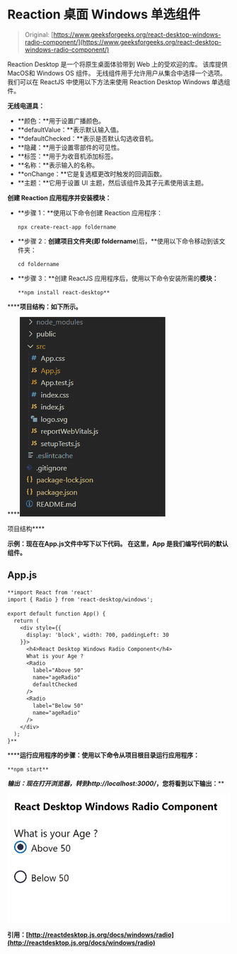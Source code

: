 # Reaction 桌面 Windows 单选组件

> Original: [https://www.geeksforgeeks.org/react-desktop-windows-radio-component/](https://www.geeksforgeeks.org/react-desktop-windows-radio-component/)

Reaction Desktop 是一个将原生桌面体验带到 Web 上的受欢迎的库。 该库提供MacOS和 Windows OS 组件。 无线组件用于允许用户从集合中选择一个选项。 我们可以在 ReactJS 中使用以下方法来使用 Reaction Desktop Windows 单选组件。

**无线电道具：**

*   **颜色：**用于设置广播颜色。
*   **defaultValue：**表示默认输入值。
*   **defaultChecked：**表示是否默认勾选收音机。
*   **隐藏：**用于设置零部件的可见性。
*   **标签：**用于为收音机添加标签。
*   **名称：**表示输入的名称。
*   **onChange：**它是复选框更改时触发的回调函数。
*   **主题：**它用于设置 UI 主题，然后该组件及其子元素使用该主题。

**创建 Reaction 应用程序并安装模块：**

*   **步骤 1：**使用以下命令创建 Reaction 应用程序：

    ```
    npx create-react-app foldername
    ```

*   **步骤 2：**创建项目文件夹(即 foldername**)后，**使用以下命令移动到该文件夹：

    ```
    cd foldername
    ```

*   **步骤 3：**创建 ReactJS 应用程序后，使用以下命令安装所需的****模块：****

    ```
    **npm install react-desktop**
    ```

******项目结构：**如下所示。****

****![](img/f04ae0d8b722a9fff0bd9bd138b29c23.png)

项目结构**** 

******示例：**现在在**App.js**文件中写下以下代码。 在这里，App 是我们编写代码的默认组件。****

## ****App.js****

```
**import React from 'react'
import { Radio } from 'react-desktop/windows';

export default function App() {
  return (
    <div style={{
      display: 'block', width: 700, paddingLeft: 30
    }}>
      <h4>React Desktop Windows Radio Component</h4>
      What is your Age ?
      <Radio
        label="Above 50"
        name="ageRadio"
        defaultChecked
      /> 
      <Radio
        label="Below 50"
        name="ageRadio"
      />
    </div>
  );
}**
```

******运行应用程序的步骤：**使用以下命令从项目根目录运行应用程序：****

```
**npm start**
```

******输出：**现在打开浏览器，转到***http://localhost:3000/***，您将看到以下输出：****

****![](img/3f16ab0494a8202a62e27803ed99f342.png)****

******引用：**[http://reactdesktop.js.org/docs/windows/radio](http://reactdesktop.js.org/docs/windows/radio)****